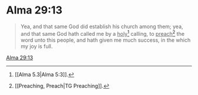 # Alma 29:13

> Yea, and that same God did establish his church among them; yea, and that same God hath called me by a <u>holy</u>[^a] calling, to <u>preach</u>[^b] the word unto this people, and hath given me much success, in the which my joy is full.

[Alma 29:13](https://www.churchofjesuschrist.org/study/scriptures/bofm/alma/29?lang=eng&id=p13#p13)


[^a]: [[Alma 5.3|Alma 5:3]].  
[^b]: [[Preaching, Preach|TG Preaching]].  
